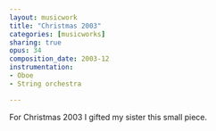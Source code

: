 ```yaml
---
layout: musicwork
title: "Christmas 2003"
categories: [musicworks]
sharing: true
opus: 34
composition_date: 2003-12
instrumentation:
- Oboe
- String orchestra

---
```

For Christmas 2003 I gifted my sister this small piece.